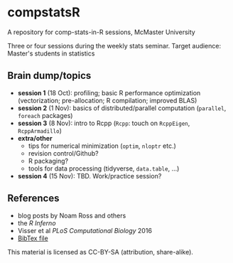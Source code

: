 # compstatsR

A repository for comp-stats-in-R sessions, McMaster University

Three or four sessions during the weekly stats seminar. Target audience: Master's students in statistics

## Brain dump/topics

- **session 1** (18 Oct): profiling; basic R performance optimization (vectorization; pre-allocation; R compilation; improved BLAS)
- **session 2** (1 Nov): basics of distributed/parallel computation (`parallel`, `foreach` packages)
- **session 3** (8 Nov): intro to Rcpp (`Rcpp`: touch on `RcppEigen`, `RcppArmadillo`)
- **extra/other**
   - tips for numerical minimization (`optim`, `nloptr` etc.)
   - revision control/Github?
   - R packaging?
   - tools for data processing (tidyverse, `data.table`, ...)
- **session 4** (15 Nov): TBD. Work/practice session?

## References


- blog posts by Noam Ross and others
- the *R Inferno*
- Visser et al *PLoS Computational Biology* 2016
- [BibTex file](compstatsR.bib)

This material is licensed as CC-BY-SA (attribution, share-alike).
